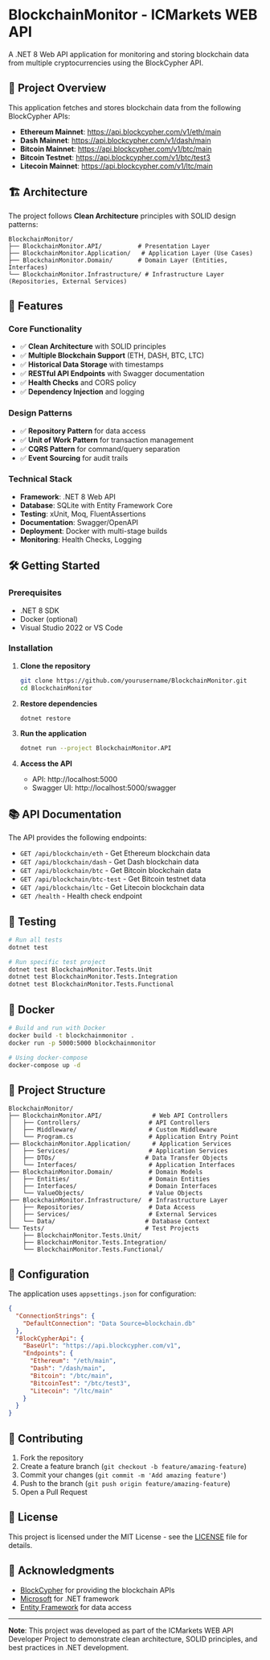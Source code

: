 # BlockchainMonitor - ICMarkets WEB API

A .NET 8 Web API application for monitoring and storing blockchain data from multiple cryptocurrencies using the BlockCypher API.

## 🚀 Project Overview

This application fetches and stores blockchain data from the following BlockCypher APIs:
- **Ethereum Mainnet**: https://api.blockcypher.com/v1/eth/main
- **Dash Mainnet**: https://api.blockcypher.com/v1/dash/main
- **Bitcoin Mainnet**: https://api.blockcypher.com/v1/btc/main
- **Bitcoin Testnet**: https://api.blockcypher.com/v1/btc/test3
- **Litecoin Mainnet**: https://api.blockcypher.com/v1/ltc/main

## 🏗️ Architecture

The project follows **Clean Architecture** principles with SOLID design patterns:

```
BlockchainMonitor/
├── BlockchainMonitor.API/          # Presentation Layer
├── BlockchainMonitor.Application/   # Application Layer (Use Cases)
├── BlockchainMonitor.Domain/       # Domain Layer (Entities, Interfaces)
└── BlockchainMonitor.Infrastructure/ # Infrastructure Layer (Repositories, External Services)
```

## 🎯 Features

### Core Functionality
- ✅ **Clean Architecture** with SOLID principles
- ✅ **Multiple Blockchain Support** (ETH, DASH, BTC, LTC)
- ✅ **Historical Data Storage** with timestamps
- ✅ **RESTful API Endpoints** with Swagger documentation
- ✅ **Health Checks** and CORS policy
- ✅ **Dependency Injection** and logging

### Design Patterns
- ✅ **Repository Pattern** for data access
- ✅ **Unit of Work Pattern** for transaction management
- ✅ **CQRS Pattern** for command/query separation
- ✅ **Event Sourcing** for audit trails

### Technical Stack
- **Framework**: .NET 8 Web API
- **Database**: SQLite with Entity Framework Core
- **Testing**: xUnit, Moq, FluentAssertions
- **Documentation**: Swagger/OpenAPI
- **Deployment**: Docker with multi-stage builds
- **Monitoring**: Health Checks, Logging

## 🛠️ Getting Started

### Prerequisites
- .NET 8 SDK
- Docker (optional)
- Visual Studio 2022 or VS Code

### Installation

1. **Clone the repository**
   ```bash
   git clone https://github.com/yourusername/BlockchainMonitor.git
   cd BlockchainMonitor
   ```

2. **Restore dependencies**
   ```bash
   dotnet restore
   ```

3. **Run the application**
   ```bash
   dotnet run --project BlockchainMonitor.API
   ```

4. **Access the API**
   - API: http://localhost:5000
   - Swagger UI: http://localhost:5000/swagger

## 📚 API Documentation

The API provides the following endpoints:

- `GET /api/blockchain/eth` - Get Ethereum blockchain data
- `GET /api/blockchain/dash` - Get Dash blockchain data
- `GET /api/blockchain/btc` - Get Bitcoin blockchain data
- `GET /api/blockchain/btc-test` - Get Bitcoin testnet data
- `GET /api/blockchain/ltc` - Get Litecoin blockchain data
- `GET /health` - Health check endpoint

## 🧪 Testing

```bash
# Run all tests
dotnet test

# Run specific test project
dotnet test BlockchainMonitor.Tests.Unit
dotnet test BlockchainMonitor.Tests.Integration
dotnet test BlockchainMonitor.Tests.Functional
```

## 🐳 Docker

```bash
# Build and run with Docker
docker build -t blockchainmonitor .
docker run -p 5000:5000 blockchainmonitor

# Using docker-compose
docker-compose up -d
```

## 📁 Project Structure

```
BlockchainMonitor/
├── BlockchainMonitor.API/              # Web API Controllers
│   ├── Controllers/                   # API Controllers
│   ├── Middleware/                    # Custom Middleware
│   └── Program.cs                     # Application Entry Point
├── BlockchainMonitor.Application/      # Application Services
│   ├── Services/                      # Application Services
│   ├── DTOs/                         # Data Transfer Objects
│   └── Interfaces/                    # Application Interfaces
├── BlockchainMonitor.Domain/          # Domain Models
│   ├── Entities/                      # Domain Entities
│   ├── Interfaces/                    # Domain Interfaces
│   └── ValueObjects/                  # Value Objects
├── BlockchainMonitor.Infrastructure/  # Infrastructure Layer
│   ├── Repositories/                  # Data Access
│   ├── Services/                      # External Services
│   └── Data/                         # Database Context
└── Tests/                            # Test Projects
    ├── BlockchainMonitor.Tests.Unit/
    ├── BlockchainMonitor.Tests.Integration/
    └── BlockchainMonitor.Tests.Functional/
```

## 🔧 Configuration

The application uses `appsettings.json` for configuration:

```json
{
  "ConnectionStrings": {
    "DefaultConnection": "Data Source=blockchain.db"
  },
  "BlockCypherApi": {
    "BaseUrl": "https://api.blockcypher.com/v1",
    "Endpoints": {
      "Ethereum": "/eth/main",
      "Dash": "/dash/main",
      "Bitcoin": "/btc/main",
      "BitcoinTest": "/btc/test3",
      "Litecoin": "/ltc/main"
    }
  }
}
```

## 🤝 Contributing

1. Fork the repository
2. Create a feature branch (`git checkout -b feature/amazing-feature`)
3. Commit your changes (`git commit -m 'Add amazing feature'`)
4. Push to the branch (`git push origin feature/amazing-feature`)
5. Open a Pull Request

## 📄 License

This project is licensed under the MIT License - see the [LICENSE](LICENSE) file for details.

## 🙏 Acknowledgments

- [BlockCypher](https://www.blockcypher.com/) for providing the blockchain APIs
- [Microsoft](https://dotnet.microsoft.com/) for .NET framework
- [Entity Framework](https://docs.microsoft.com/en-us/ef/) for data access

---

**Note**: This project was developed as part of the ICMarkets WEB API Developer Project to demonstrate clean architecture, SOLID principles, and best practices in .NET development.
